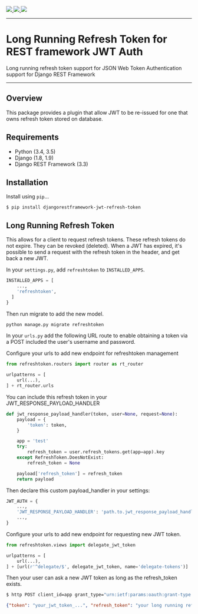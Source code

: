 <div class="badges">
    <a href="https://travis-ci.org/lock8/django-rest-framework-jwt-refresh-token">
        <img src="https://travis-ci.org/lock8/django-rest-framework-jwt-refresh-token.svg?branch=master">
    </a>
    <a href="https://pypi.python.org/pypi/djangorestframework-jwt-refresh-token">
        <img src="https://img.shields.io/pypi/v/djangorestframework-jwt-refresh-token.svg">
    </a>
    <a href="https://codecov.io/github/lock8/django-rest-framework-jwt-refresh-token?branch=master">
      <img src="https://codecov.io/github/lock8/django-rest-framework-jwt-refresh-token/coverage.svg?branch=master">
    </a>
</div>

---

# Long Running Refresh Token for REST framework JWT Auth

Long running refresh token support for JSON Web Token Authentication support for Django REST Framework

---

## Overview

This package provides a plugin that allow JWT to be re-issued for one that owns refresh token stored on database.


## Requirements

- Python (3.4, 3.5)
- Django (1.8, 1.9)
- Django REST Framework (3.3)

## Installation

Install using `pip`...

```
$ pip install djangorestframework-jwt-refresh-token
```

## Long Running Refresh Token

This allows for a client to request refresh tokens. These refresh tokens do not expire.
They can be revoked (deleted). When a JWT has expired, it's possible to send a request
with the refresh token in the header, and get back a new JWT.

In your `settings.py`, add `refreshtoken` to `INSTALLED_APPS`.

```python
INSTALLED_APPS = [
    ...,
    'refreshtoken',
  ]
}
```

Then run migrate to add the new model.

```bash
python manage.py migrate refreshtoken
```

In your `urls.py` add the following URL route to enable obtaining a token via a POST included the user's username and password.


Configure your urls to add new endpoint for refreshtoken management

```python
from refreshtoken.routers import router as rt_router

urlpatterns = [
    url(...),
] + rt_router.urls

```

You can include this refresh token in your JWT_RESPONSE_PAYLOAD_HANDLER

```python
def jwt_response_payload_handler(token, user=None, request=None):
    payload = {
        'token': token,
    }

    app = 'test'
    try:
        refresh_token = user.refresh_tokens.get(app=app).key
    except RefreshToken.DoesNotExist:
        refresh_token = None

    payload['refresh_token'] = refresh_token
    return payload
```

Then declare this custom payload_handler in your settings:

```python
JWT_AUTH = {
    ...,
    'JWT_RESPONSE_PAYLOAD_HANDLER': 'path.to.jwt_response_payload_handler',
    ...,
}
```

Configure your urls to add new endpoint for requesting new JWT token.

```python
from refreshtoken.views import delegate_jwt_token

urlpatterns = [
    url(...),
] + [url(r'^delegate/$', delegate_jwt_token, name='delegate-tokens')]

```

Then your user can ask a new JWT token as long as the refresh_token exists.

```bash
$ http POST client_id=app grant_type="urn:ietf:params:oauth:grant-type:jwt-bearer" refresh_token=<REFRESH_TOKEN> api_type=app http://localhost:8000/delegate/
```
```json
{"token": "your_jwt_token_...", "refresh_token": "your long running refresh token..."}
```
